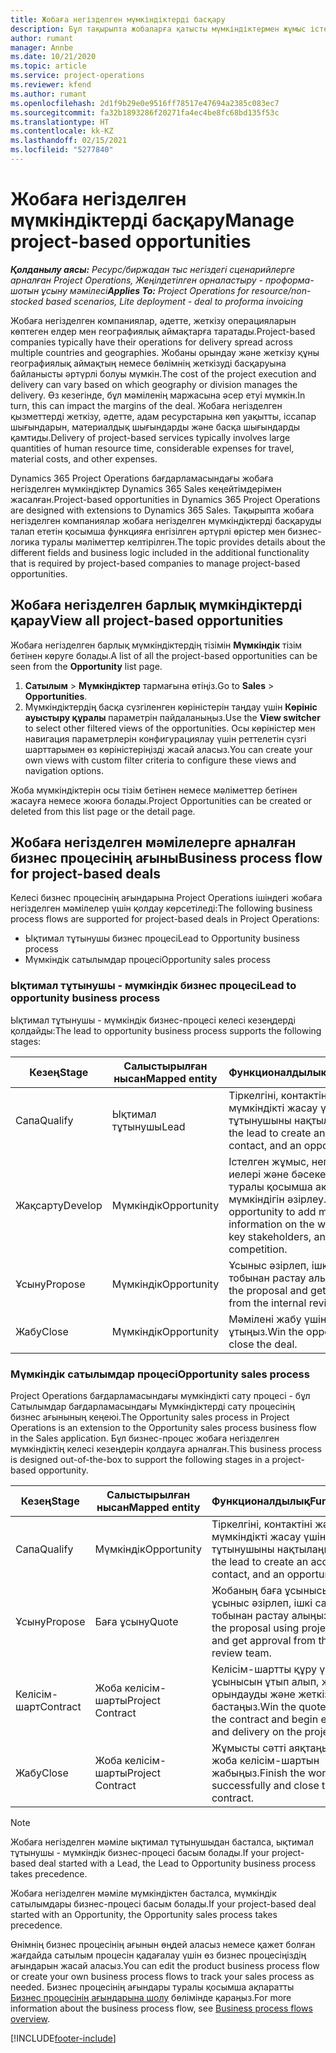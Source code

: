 ```yaml
---
title: Жобаға негізделген мүмкіндіктерді басқару
description: Бұл тақырыпта жобаларға қатысты мүмкіндіктермен жұмыс істеу туралы ақпарат берілген.
author: rumant
manager: Annbe
ms.date: 10/21/2020
ms.topic: article
ms.service: project-operations
ms.reviewer: kfend
ms.author: rumant
ms.openlocfilehash: 2d1f9b29e0e9516ff78517e47694a2385c083ec7
ms.sourcegitcommit: fa32b1893286f20271fa4ec4be8fc68bd135f53c
ms.translationtype: HT
ms.contentlocale: kk-KZ
ms.lasthandoff: 02/15/2021
ms.locfileid: "5277840"
---
```

# <a name="manage-project-based-opportunities"></a><span data-ttu-id="af924-103">Жобаға негізделген мүмкіндіктерді басқару</span><span class="sxs-lookup"><span data-stu-id="af924-103">Manage project-based opportunities</span></span>

<span data-ttu-id="af924-104">_**Қолданылу аясы:** Ресурс/биржадан тыс негіздегі сценарийлерге арналған Project Operations, Жеңілдетілген орналастыру - проформа-шотын ұсыну мәмілесі_</span><span class="sxs-lookup"><span data-stu-id="af924-104">_**Applies To:** Project Operations for resource/non-stocked based scenarios, Lite deployment - deal to proforma invoicing_</span></span>

<span data-ttu-id="af924-105">Жобаға негізделген компаниялар, әдетте, жеткізу операцияларын көптеген елдер мен географиялық аймақтарға таратады.</span><span class="sxs-lookup"><span data-stu-id="af924-105">Project-based companies typically have their operations for delivery spread across multiple countries and geographies.</span></span> <span data-ttu-id="af924-106">Жобаны орындау және жеткізу құны географиялық аймақтың немесе бөлімнің жеткізуді басқаруына байланысты әртүрлі болуы мүмкін.</span><span class="sxs-lookup"><span data-stu-id="af924-106">The cost of the project execution and delivery can vary  based on which geography or division manages the delivery.</span></span> <span data-ttu-id="af924-107">Өз кезегінде, бұл мәміленің маржасына әсер етуі мүмкін.</span><span class="sxs-lookup"><span data-stu-id="af924-107">In turn, this can impact the margins of the deal.</span></span> <span data-ttu-id="af924-108">Жобаға негізделген қызметтерді жеткізу, әдетте, адам ресурстарына көп уақытты, іссапар шығындарын, материалдық шығындарды және басқа шығындарды қамтиды.</span><span class="sxs-lookup"><span data-stu-id="af924-108">Delivery of project-based services typically involves large quantities of human resource time, considerable expenses for travel, material costs, and other expenses.</span></span>

<span data-ttu-id="af924-109">Dynamics 365 Project Operations бағдарламасындағы жобаға негізделген мүмкіндіктер Dynamics 365 Sales кеңейтімдерімен жасалған.</span><span class="sxs-lookup"><span data-stu-id="af924-109">Project-based opportunities in Dynamics 365 Project Operations are designed with extensions to Dynamics 365 Sales.</span></span> <span data-ttu-id="af924-110">Тақырыпта жобаға негізделген компаниялар жобаға негізделген мүмкіндіктерді басқаруды талап ететін қосымша функцияға енгізілген әртүрлі өрістер мен бизнес-логика туралы мәліметтер келтірілген.</span><span class="sxs-lookup"><span data-stu-id="af924-110">The topic provides details about the different fields and business logic included in the additional functionality that is required by project-based companies to manage project-based opportunities.</span></span>

## <a name="view-all-project-based-opportunities"></a><span data-ttu-id="af924-111">Жобаға негізделген барлық мүмкіндіктерді қарау</span><span class="sxs-lookup"><span data-stu-id="af924-111">View all project-based opportunities</span></span>

<span data-ttu-id="af924-112">Жобаға негізделген барлық мүмкіндіктердің тізімін **Мүмкіндік** тізім бетінен көруге болады.</span><span class="sxs-lookup"><span data-stu-id="af924-112">A list of all the project-based opportunities can be seen from the **Opportunity** list page.</span></span> 

1. <span data-ttu-id="af924-113">**Сатылым** > **Мүмкіндіктер** тармағына өтіңіз.</span><span class="sxs-lookup"><span data-stu-id="af924-113">Go to **Sales** > **Opportunities**.</span></span>
2. <span data-ttu-id="af924-114">Мүмкіндіктердің басқа сүзгіленген көріністерін таңдау үшін **Көрініс ауыстыру құралы** параметрін пайдаланыңыз.</span><span class="sxs-lookup"><span data-stu-id="af924-114">Use the **View switcher** to select other filtered views of the opportunities.</span></span> <span data-ttu-id="af924-115">Осы көріністер мен навигация параметрлерін конфигурациялау үшін реттелетін сүзгі шарттарымен өз көріністеріңізді жасай аласыз.</span><span class="sxs-lookup"><span data-stu-id="af924-115">You can create your own views with custom filter criteria to configure these views and navigation options.</span></span>

<span data-ttu-id="af924-116">Жоба мүмкіндіктерін осы тізім бетінен немесе мәліметтер бетінен жасауға немесе жоюға болады.</span><span class="sxs-lookup"><span data-stu-id="af924-116">Project Opportunities can be created or deleted from this list page or the detail page.</span></span>

## <a name="business-process-flow-for-project-based-deals"></a><span data-ttu-id="af924-117">Жобаға негізделген мәмілелерге арналған бизнес процесінің ағыны</span><span class="sxs-lookup"><span data-stu-id="af924-117">Business process flow for project-based deals</span></span>

<span data-ttu-id="af924-118">Келесі бизнес процесінің ағындарына Project Operations ішіндегі жобаға негізделген мәмілелер үшін қолдау көрсетіледі:</span><span class="sxs-lookup"><span data-stu-id="af924-118">The following business process flows are supported for project-based deals in Project Operations:</span></span>

- <span data-ttu-id="af924-119">Ықтимал тұтынушы бизнес процесі</span><span class="sxs-lookup"><span data-stu-id="af924-119">Lead to Opportunity business process</span></span>
- <span data-ttu-id="af924-120">Мүмкіндік сатылымдар процесі</span><span class="sxs-lookup"><span data-stu-id="af924-120">Opportunity sales process</span></span>

### <a name="lead-to-opportunity-business-process"></a><span data-ttu-id="af924-121">Ықтимал тұтынушы - мүмкіндік бизнес процесі</span><span class="sxs-lookup"><span data-stu-id="af924-121">Lead to opportunity business process</span></span> 
<span data-ttu-id="af924-122">Ықтимал тұтынушы - мүмкіндік бизнес-процесі келесі кезеңдерді қолдайды:</span><span class="sxs-lookup"><span data-stu-id="af924-122">The lead to opportunity business process supports the following stages:</span></span>

| <span data-ttu-id="af924-123">Кезең</span><span class="sxs-lookup"><span data-stu-id="af924-123">Stage</span></span> | <span data-ttu-id="af924-124">Салыстырылған нысан</span><span class="sxs-lookup"><span data-stu-id="af924-124">Mapped entity</span></span> | <span data-ttu-id="af924-125">Функционалдылық</span><span class="sxs-lookup"><span data-stu-id="af924-125">Functionality</span></span> |
| --- | --- | --- |
| <span data-ttu-id="af924-126">Сапа</span><span class="sxs-lookup"><span data-stu-id="af924-126">Qualify</span></span> | <span data-ttu-id="af924-127">Ықтимал тұтынушы</span><span class="sxs-lookup"><span data-stu-id="af924-127">Lead</span></span> | <span data-ttu-id="af924-128">Тіркелгіні, контактіні және мүмкіндікті жасау үшін ықтимал тұтынушыны нақтылаңыз.</span><span class="sxs-lookup"><span data-stu-id="af924-128">Qualify the lead to create an account, contact, and an opportunity.</span></span> |
| <span data-ttu-id="af924-129">Жақсарту</span><span class="sxs-lookup"><span data-stu-id="af924-129">Develop</span></span> | <span data-ttu-id="af924-130">Мүмкіндік</span><span class="sxs-lookup"><span data-stu-id="af924-130">Opportunity</span></span> | <span data-ttu-id="af924-131">Істелген жұмыс, негізгі пай иелері және бәсекелестік туралы қосымша ақпарат қосу мүмкіндігін әзірлеу.</span><span class="sxs-lookup"><span data-stu-id="af924-131">Develop the opportunity to add more information on the work involved, key stakeholders, and competition.</span></span> |
| <span data-ttu-id="af924-132">Ұсыну</span><span class="sxs-lookup"><span data-stu-id="af924-132">Propose</span></span> | <span data-ttu-id="af924-133">Мүмкіндік</span><span class="sxs-lookup"><span data-stu-id="af924-133">Opportunity</span></span> | <span data-ttu-id="af924-134">Ұсыныс әзірлеп, ішкі сараптау тобынан растау алыңыз.</span><span class="sxs-lookup"><span data-stu-id="af924-134">Develop the proposal and get approval from the internal review team.</span></span> |
| <span data-ttu-id="af924-135">Жабу</span><span class="sxs-lookup"><span data-stu-id="af924-135">Close</span></span> | <span data-ttu-id="af924-136">Мүмкіндік</span><span class="sxs-lookup"><span data-stu-id="af924-136">Opportunity</span></span> | <span data-ttu-id="af924-137">Мәмілені жабу үшін мүмкіндікті ұтыңыз.</span><span class="sxs-lookup"><span data-stu-id="af924-137">Win the opportunity to close the deal.</span></span> |

### <a name="opportunity-sales-process"></a><span data-ttu-id="af924-138">Мүмкіндік сатылымдар процесі</span><span class="sxs-lookup"><span data-stu-id="af924-138">Opportunity sales process</span></span>
<span data-ttu-id="af924-139">Project Operations бағдарламасындағы мүмкіндікті сату процесі - бұл Сатылымдар бағдарламасындағы Мүмкіндіктерді сату процесінің бизнес ағынының кеңеюі.</span><span class="sxs-lookup"><span data-stu-id="af924-139">The Opportunity sales process in Project Operations is an extension to the Opportunity sales process business flow in the Sales application.</span></span> <span data-ttu-id="af924-140">Бұл бизнес-процес жобаға негізделген мүмкіндіктің келесі кезеңдерін қолдауға арналған.</span><span class="sxs-lookup"><span data-stu-id="af924-140">This business process is designed out-of-the-box to support the following stages in a project-based opportunity.</span></span>

| <span data-ttu-id="af924-141">Кезең</span><span class="sxs-lookup"><span data-stu-id="af924-141">Stage</span></span> | <span data-ttu-id="af924-142">Салыстырылған нысан</span><span class="sxs-lookup"><span data-stu-id="af924-142">Mapped entity</span></span> | <span data-ttu-id="af924-143">Функционалдылық</span><span class="sxs-lookup"><span data-stu-id="af924-143">Functionality</span></span> |
| --- | --- | --- |
| <span data-ttu-id="af924-144">Сапа</span><span class="sxs-lookup"><span data-stu-id="af924-144">Qualify</span></span> | <span data-ttu-id="af924-145">Мүмкіндік</span><span class="sxs-lookup"><span data-stu-id="af924-145">Opportunity</span></span> | <span data-ttu-id="af924-146">Тіркелгіні, контактіні және мүмкіндікті жасау үшін ықтимал тұтынушыны нақтылаңыз.</span><span class="sxs-lookup"><span data-stu-id="af924-146">Qualify the lead to create an account, contact, and an opportunity.</span></span> |
| <span data-ttu-id="af924-147">Ұсыну</span><span class="sxs-lookup"><span data-stu-id="af924-147">Propose</span></span> | <span data-ttu-id="af924-148">Баға ұсыну</span><span class="sxs-lookup"><span data-stu-id="af924-148">Quote</span></span> | <span data-ttu-id="af924-149">Жобаның баға ұсынысы арқылы ұсыныс әзірлеп, ішкі сараптау тобынан растау алыңыз.</span><span class="sxs-lookup"><span data-stu-id="af924-149">Develop the proposal using project quotes and get approval from the internal review team.</span></span> |
| <span data-ttu-id="af924-150">Келісім-шарт</span><span class="sxs-lookup"><span data-stu-id="af924-150">Contract</span></span> | <span data-ttu-id="af924-151">Жоба келісім-шарты</span><span class="sxs-lookup"><span data-stu-id="af924-151">Project Contract</span></span> | <span data-ttu-id="af924-152">Келісім-шартты құру үшін баға ұсынысын ұтып алып, жобаны орындауды және жеткізуді бастаңыз.</span><span class="sxs-lookup"><span data-stu-id="af924-152">Win the quote to create the contract and begin execution and delivery on the project.</span></span> |
| <span data-ttu-id="af924-153">Жабу</span><span class="sxs-lookup"><span data-stu-id="af924-153">Close</span></span> | <span data-ttu-id="af924-154">Жоба келісім-шарты</span><span class="sxs-lookup"><span data-stu-id="af924-154">Project Contract</span></span> | <span data-ttu-id="af924-155">Жұмысты сәтті аяқтаңыз және жоба келісім-шартын жабыңыз.</span><span class="sxs-lookup"><span data-stu-id="af924-155">Finish the work successfully and close the project contract.</span></span> |

> [!NOTE]
> <span data-ttu-id="af924-156">Жобаға негізделген мәміле ықтимал тұтынушыдан басталса, ықтимал тұтынушы - мүмкіндік бизнес-процесі басым болады.</span><span class="sxs-lookup"><span data-stu-id="af924-156">If your project-based deal started with a Lead, the Lead to Opportunity business process takes precedence.</span></span>
>
> <span data-ttu-id="af924-157">Жобаға негізделген мәміле мүмкіндіктен басталса, мүмкіндік сатылымдары бизнес-процесі басым болады.</span><span class="sxs-lookup"><span data-stu-id="af924-157">If your project-based deal started with an Opportunity, the Opportunity sales process takes precedence.</span></span>

<span data-ttu-id="af924-158">Өнімнің бизнес процесінің ағынын өңдей аласыз немесе қажет болған жағдайда сатылым процесін қадағалау үшін өз бизнес процесіңіздің ағындарын жасай аласыз.</span><span class="sxs-lookup"><span data-stu-id="af924-158">You can edit the product business process flow or create your own business process flows to track your sales process as needed.</span></span> <span data-ttu-id="af924-159">Бизнес процесінің ағындары туралы қосымша ақпаратты [Бизнес процесінің ағындарына шолу](https://docs.microsoft.com/dynamics365/customerengagement/on-premises/customize/business-process-flows-overview) бөлімінде қараңыз.</span><span class="sxs-lookup"><span data-stu-id="af924-159">For more information about the business process flow, see [Business process flows overview](https://docs.microsoft.com/dynamics365/customerengagement/on-premises/customize/business-process-flows-overview).</span></span>


[!INCLUDE[footer-include](../includes/footer-banner.md)]
